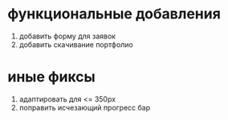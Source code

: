 # функциональные добавления

1. добавить форму для заявок
2. добавить скачивание портфолио

# иные фиксы

1. адаптировать для <= 350px
2. поправить исчезающий прогресс бар
